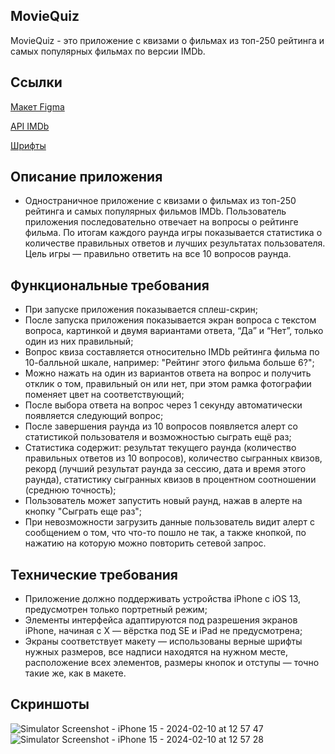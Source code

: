 ## **MovieQuiz**

MovieQuiz - это приложение с квизами о фильмах из топ-250 рейтинга и самых популярных фильмах по версии IMDb.

## **Ссылки**

[Макет Figma](https://www.figma.com/file/l0IMG3Eys35fUrbvArtwsR/YP-Quiz?node-id=34%3A243)

[API IMDb](https://imdb-api.com/api#Top250Movies-header)

[Шрифты](https://code.s3.yandex.net/Mobile/iOS/Fonts/MovieQuizFonts.zip)

## **Описание приложения**

- Одностраничное приложение с квизами о фильмах из топ-250 рейтинга и самых популярных фильмов IMDb. Пользователь приложения последовательно отвечает на вопросы о рейтинге фильма. По итогам каждого раунда игры показывается статистика о количестве правильных ответов и лучших результатах пользователя. Цель игры — правильно ответить на все 10 вопросов раунда.

## **Функциональные требования**

- При запуске приложения показывается сплеш-скрин;
- После запуска приложения показывается экран вопроса с текстом вопроса, картинкой и двумя вариантами ответа, “Да” и “Нет”, только один из них правильный;
- Вопрос квиза составляется относительно IMDb рейтинга фильма по 10-балльной шкале, например: "Рейтинг этого фильма больше 6?";
- Можно нажать на один из вариантов ответа на вопрос и получить отклик о том, правильный он или нет, при этом рамка фотографии поменяет цвет на соответствующий;
- После выбора ответа на вопрос через 1 секунду автоматически появляется следующий вопрос;
- После завершения раунда из 10 вопросов появляется алерт со статистикой пользователя и возможностью сыграть ещё раз;
- Статистика содержит: результат текущего раунда (количество правильных ответов из 10 вопросов), количество сыгранных квизов, рекорд (лучший результат раунда за сессию, дата и время этого раунда), статистику сыгранных квизов в процентном соотношении (среднюю точность);
- Пользователь может запустить новый раунд, нажав в алерте на кнопку "Сыграть еще раз";
- При невозможности загрузить данные пользователь видит алерт с сообщением о том, что что-то пошло не так, а также кнопкой, по нажатию на которую можно повторить сетевой запрос.

## **Технические требования**

- Приложение должно поддерживать устройства iPhone с iOS 13, предусмотрен только портретный режим;
- Элементы интерфейса адаптируются под разрешения экранов iPhone, начиная с X — вёрстка под SE и iPad не предусмотрена;
- Экраны соответствует макету — использованы верные шрифты нужных размеров, все надписи находятся на нужном месте, расположение всех элементов, размеры кнопок и отступы — точно такие же, как в макете.

## **Скриншоты**
![Simulator Screenshot - iPhone 15 - 2024-02-10 at 12 57 47](https://github.com/visaeva/MovieQuiz-ios/assets/127760695/d1e2c3d0-a71c-4479-a1ed-6f49247fa84a)
![Simulator Screenshot - iPhone 15 - 2024-02-10 at 12 57 28](https://github.com/visaeva/MovieQuiz-ios/assets/127760695/8fb0ae54-8368-40b3-8be3-71811d832630)
